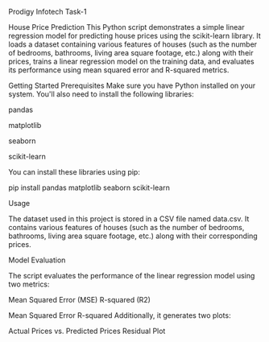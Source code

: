 Prodigy Infotech Task-1

House Price Prediction
This Python script demonstrates a simple linear regression model for predicting house prices using the scikit-learn library. It loads a dataset containing various features of houses (such as the number of bedrooms, bathrooms, living area square footage, etc.) along with their prices, trains a linear regression model on the training data, and evaluates its performance using mean squared error and R-squared metrics.

Getting Started
Prerequisites
Make sure you have Python installed on your system. You'll also need to install the following libraries:

pandas


matplotlib


seaborn


scikit-learn

You can install these libraries using pip:


pip install pandas matplotlib seaborn scikit-learn


Usage

The dataset used in this project is stored in a CSV file named data.csv. It contains various features of houses (such as the number of bedrooms, bathrooms, living area square footage, etc.) along with their corresponding prices.

Model Evaluation

The script evaluates the performance of the linear regression model using two metrics:

Mean Squared Error (MSE)
R-squared (R2)


Mean Squared Error
R-squared
Additionally, it generates two plots:

Actual Prices vs. Predicted Prices
Residual Plot
